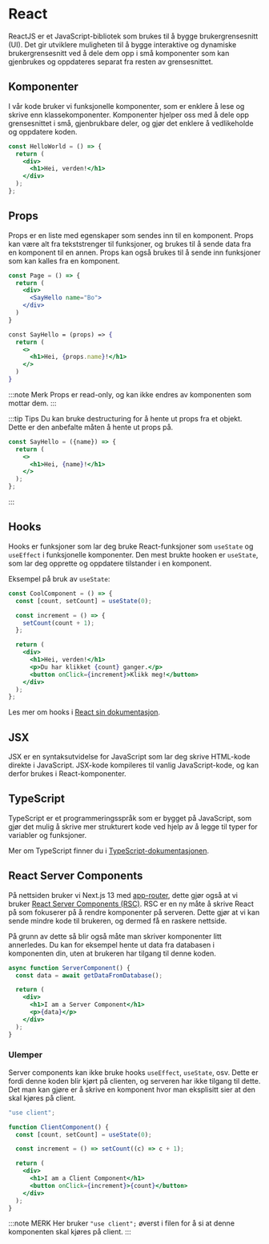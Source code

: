 # React

ReactJS er et JavaScript-bibliotek som brukes til å bygge brukergrensesnitt (UI). Det gir utviklere muligheten til å bygge interaktive og dynamiske brukergrensesnitt ved å dele dem opp i små komponenter som kan gjenbrukes og oppdateres separat fra resten av grensesnittet.

## Komponenter

I vår kode bruker vi funksjonelle komponenter, som er enklere å lese og skrive enn klassekomponenter. Komponenter hjelper oss med å dele opp grensesnittet i små, gjenbrukbare deler, og gjør det enklere å vedlikeholde og oppdatere koden.

```jsx
const HelloWorld = () => {
  return (
    <div>
      <h1>Hei, verden!</h1>
    </div>
  );
};
```

## Props

Props er en liste med egenskaper som sendes inn til en komponent. Props kan være alt fra tekststrenger til funksjoner, og brukes til å sende data fra en komponent til en annen. Props kan også brukes til å sende inn funksjoner som kan kalles fra en komponent.

```jsx
const Page = () => {
  return (
    <div>
      <SayHello name="Bo">
    </div>
  )
}

const SayHello = (props) => {
  return (
    <>
      <h1>Hei, {props.name}!</h1>
    </>
  )
}
```

:::note Merk
Props er read-only, og kan ikke endres av komponenten som mottar dem.
:::

:::tip Tips
Du kan bruke destructuring for å hente ut props fra et objekt. Dette er den anbefalte måten å hente ut props på.

```jsx
const SayHello = ({name}) => {
  return (
    <>
      <h1>Hei, {name}!</h1>
    </>
  );
};
```

:::

## Hooks

Hooks er funksjoner som lar deg bruke React-funksjoner som `useState` og `useEffect` i funksjonelle komponenter. Den mest brukte hooken er `useState`, som lar deg opprette og oppdatere tilstander i en komponent.

Eksempel på bruk av `useState`:

```jsx
const CoolComponent = () => {
  const [count, setCount] = useState(0);

  const increment = () => {
    setCount(count + 1);
  };

  return (
    <div>
      <h1>Hei, verden!</h1>
      <p>Du har klikket {count} ganger.</p>
      <button onClick={increment}>Klikk meg!</button>
    </div>
  );
};
```

Les mer om hooks i [React sin dokumentasjon](https://react.dev/reference/react).

## JSX

JSX er en syntaksutvidelse for JavaScript som lar deg skrive HTML-kode direkte i JavaScript. JSX-kode kompileres til vanlig JavaScript-kode, og kan derfor brukes i React-komponenter.

## TypeScript

TypeScript er et programmeringsspråk som er bygget på JavaScript, som gjør det mulig å skrive mer strukturert kode ved hjelp av å legge til typer for variabler og funksjoner.

Mer om TypeScript finner du i [TypeScript-dokumentasjonen](https://www.typescriptlang.org/docs/).

## React Server Components

På nettsiden bruker vi Next.js 13 med [app-router](https://nextjs.org/docs/app), dette gjør også at vi bruker
[React Server Components (RSC)](https://react.dev/blog/2023/03/22/react-labs-what-we-have-been-working-on-march-2023#react-server-components). RSC er en ny måte å skrive React på som fokuserer på å rendre komponenter på serveren. Dette gjør at vi kan sende mindre kode til brukeren, og dermed få en raskere nettside.

På grunn av dette så blir også måte man skriver komponenter litt annerledes. Du kan for eksempel hente ut data fra databasen i komponenten din, uten at brukeren har tilgang til denne koden.

```jsx
async function ServerComponent() {
  const data = await getDataFromDatabase();

  return (
    <div>
      <h1>I am a Server Component</h1>
      <p>{data}</p>
    </div>
  );
}
```

### Ulemper

Server components kan ikke bruke hooks `useEffect`, `useState`, osv. Dette er fordi denne koden blir kjørt på clienten, og serveren har ikke tilgang til dette. Det man kan gjøre er å skrive en komponent hvor man eksplisitt sier at den skal kjøres på client.

```jsx title="components/client-component.jsx"
"use client";

function ClientComponent() {
  const [count, setCount] = useState(0);

  const increment = () => setCount((c) => c + 1);

  return (
    <div>
      <h1>I am a Client Component</h1>
      <button onClick={increment}>{count}</button>
    </div>
  );
}
```

:::note MERK
Her bruker `"use client";` øverst i filen for å si at denne komponenten skal kjøres på client.
:::
